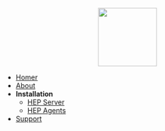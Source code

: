 <p align="center">
  <a href="#">
    <img src="https://user-images.githubusercontent.com/1423657/55069501-8348c400-5084-11e9-9931-fefe0f9874a7.png" width=120 />
  </a>
</p>

* [Homer](/?id=start)
* [About](about.md)
* **Installation**
  * [HEP Server](install.md "HOMER VoIP & RTC Monitoring")
  * [HEP Agents](agents/agents.md "HOMER VoIP & RTC Monitoring")
* [Support](support.md)

